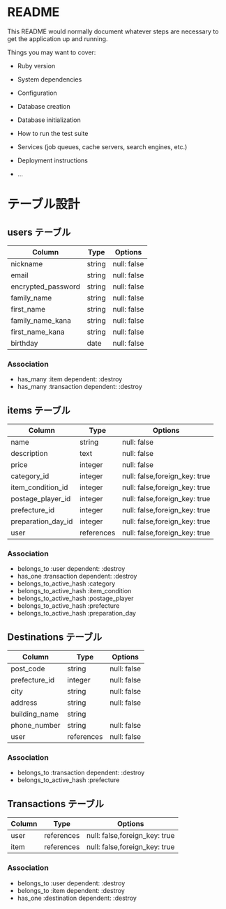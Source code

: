 # README

This README would normally document whatever steps are necessary to get the
application up and running.

Things you may want to cover:

* Ruby version

* System dependencies

* Configuration

* Database creation

* Database initialization

* How to run the test suite

* Services (job queues, cache servers, search engines, etc.)

* Deployment instructions

* ...

# テーブル設計

## users テーブル

| Column             | Type   | Options     |
| ------------------ | ------ | ----------- |
| nickname           | string | null: false |
| email              | string | null: false |
| encrypted_password | string | null: false |
| family_name        | string | null: false |
| first_name         | string | null: false |
| family_name_kana   | string | null: false |
| first_name_kana    | string | null: false |
| birthday           | date   | null: false |

### Association

- has_many :item dependent: :destroy
- has_many :transaction dependent: :destroy

## items テーブル

| Column             | Type       | Options                       |
| ------------------ | ---------- | ----------------------------- |
| name               | string     | null: false                   |
| description        | text       | null: false                   |
| price              | integer    | null: false                   |
| category_id        | integer    | null: false,foreign_key: true |
| item_condition_id  | integer    | null: false,foreign_key: true |
| postage_player_id  | integer    | null: false,foreign_key: true |
| prefecture_id      | integer    | null: false,foreign_key: true |
| preparation_day_id | integer    | null: false,foreign_key: true |
| user               | references | null: false,foreign_key: true |

### Association

- belongs_to :user dependent: :destroy
- has_one :transaction dependent: :destroy
- belongs_to_active_hash :category
- belongs_to_active_hash :item_condition
- belongs_to_active_hash :postage_player
- belongs_to_active_hash :prefecture
- belongs_to_active_hash :preparation_day


## Destinations テーブル
| Column             | Type       | Options     |
| ------------------ | ---------- | ----------- |
| post_code          | string     | null: false |
| prefecture_id      | integer    | null: false |
| city               | string     | null: false |
| address            | string     | null: false |
| building_name      | string     |             |
| phone_number       | string     | null: false |
| user               | references | null: false |
### Association

- belongs_to :transaction dependent: :destroy
- belongs_to_active_hash :prefecture

## Transactions テーブル

| Column             | Type       | Options                       |
| ------------------ | ---------- | ----------------------------- |
| user               | references | null: false,foreign_key: true |
| item               | references | null: false,foreign_key: true |

### Association

- belongs_to :user dependent: :destroy
- belongs_to :item dependent: :destroy
- has_one :destination dependent: :destroy
